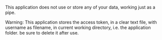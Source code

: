 This application does not use or store any of your data, working just as a pipe.

Warning:
This application stores the access token, in a clear text file, with username as filename,
in current working directory, i.e. the application folder.
be sure to delete it after use.
